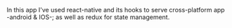 In this app I've used react-native and its hooks to serve cross-platform app -android & IOS-; as well as redux for state management.
